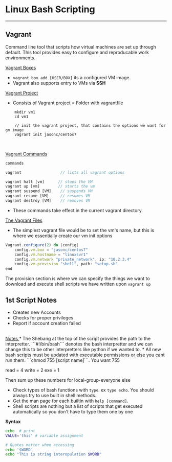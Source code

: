 # Linux Bash Scripting
--- 
## Vagrant
Command line tool that scripts how virtual machines are set up through default. This tool provides easy to configure and reproducable work environments. 

<u>Vagrant Boxes</u>
* ```vagrant box add [USER/BOX]``` its a configured VM image.
* Vagrant also supports entry to VMs via **SSH** 


<u>Vagrant Project</u>
* Consists of Vagrant project = Folder with vagrantfile

```
    mkdir vm1
    cd vm1

    // init the vagrant project, that contains the options we want for gm image 
    vagrant init jasonc/centos7
```
<br>

<u>Vagrant Commands</u>
```js
commands

vagrant                 // lists all vagrant options

vagrant halt [vm]      // stops the VM
vagrant up [vm]        // starts the vm
vagrant suspend [VM]    // suspends VM
vagrant resume [VM]     // resumes VM
vagrant destroy [VM]    // removes VM
```
* These commands take effect in the current vagrant directory. 


<u>The Vagrant Files</u>
* The simplest vagrant file would be to set the vm's name, but this is where we essentially create our vm init options

```js
Vagrant.configure(2) do |config|
    config.vm.box = "jasonc/centos7"
    config.vm.hostname = "linuxsvr1"
    config.vm.network "private_network", ip: "10.2.3.4"
    config.vm.provision "shell", path: "setup.sh"
end
```

The provision section is where we can specify the things we want to download and execute shell scripts we have written upon ```vagrant up```     


## 1st Script Notes
* Creates new Accounts
* Checks for proper privileges
* Report if account creation failed 
<br>
<u> Notes </u>
* The Shebang at the top of the script provides the path to the interpretter. ```#!/bin/bash``` denotes the bash interpretter and we can change this to be other interpretters like python if we wanted to.
* All new bash scripts must be updated with executable permissions or else you cant run them. ```chmod 755 [script name]```. You want 755

read = 4
write = 2
exe = 1 

Then sum up these numbers for local-group-everyone else 

* Check types of bash functions with ```type```. ex ```type echo```. You should always try to use built in shell methods. 
* Get the man page for each builtin with ```help [command]```. 
* Shell scripts are nothing but a list of scripts that get executed automatically so you don't have to type them one by one 

**Syntax**
```sh
echo  # print
VALUE='this' # variable assignment 

# Quotes matter when accessing
echo '$WORD'
echo "This is string interopulation $WORD"
```